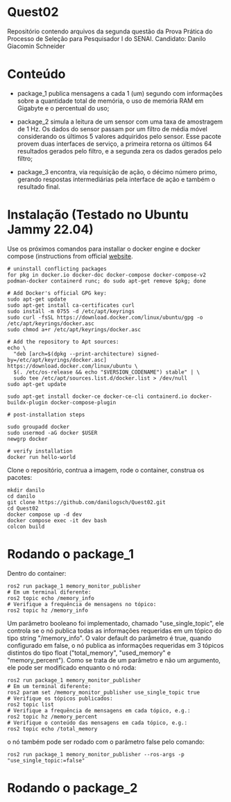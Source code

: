 # Quest02
Repositório contendo arquivos da segunda questão da Prova Prática do Processo de Seleção para Pesquisador I do SENAI. Candidato: Danilo Giacomin Schneider

# Conteúdo

- package_1 publica mensagens a cada 1 (um) segundo com informações sobre a quantidade total de memória, o uso de memória RAM em Gigabyte e o percentual do uso;

- package_2 simula a leitura de um sensor com uma taxa de amostragem de 1 Hz. Os dados do sensor passam por um filtro de média móvel considerando os últimos 5 valores adquiridos pelo sensor. Esse pacote provem duas interfaces de serviço, a primeira retorna os últimos 64 resultados gerados pelo filtro, e a segunda zera os dados gerados pelo filtro;

- package_3 encontra, via requisição de ação, o décimo número primo, gerando respostas intermediárias pela interface de ação e também o resultado final.

# Instalação (Testado no Ubuntu Jammy 22.04)

Use os próximos comandos para installar o docker engine e docker compose (instructions from official [website](https://docs.docker.com/desktop/install/linux/).

```
# uninstall conflicting packages
for pkg in docker.io docker-doc docker-compose docker-compose-v2 podman-docker containerd runc; do sudo apt-get remove $pkg; done

# Add Docker's official GPG key:
sudo apt-get update
sudo apt-get install ca-certificates curl
sudo install -m 0755 -d /etc/apt/keyrings
sudo curl -fsSL https://download.docker.com/linux/ubuntu/gpg -o /etc/apt/keyrings/docker.asc
sudo chmod a+r /etc/apt/keyrings/docker.asc

# Add the repository to Apt sources:
echo \
  "deb [arch=$(dpkg --print-architecture) signed-by=/etc/apt/keyrings/docker.asc] https://download.docker.com/linux/ubuntu \
  $(. /etc/os-release && echo "$VERSION_CODENAME") stable" | \
  sudo tee /etc/apt/sources.list.d/docker.list > /dev/null
sudo apt-get update

sudo apt-get install docker-ce docker-ce-cli containerd.io docker-buildx-plugin docker-compose-plugin

# post-installation steps

sudo groupadd docker
sudo usermod -aG docker $USER
newgrp docker

# verify installation
docker run hello-world

```

Clone o repositório, contrua a imagem, rode o container, construa os pacotes:

```
mkdir danilo
cd danilo
git clone https://github.com/danilogsch/Quest02.git
cd Quest02
docker compose up -d dev
docker compose exec -it dev bash
colcon build
```

# Rodando o package_1

Dentro do container:

```
ros2 run package_1 memory_monitor_publisher
# Em um terminal diferente:
ros2 topic echo /memory_info
# Verifique a frequência de mensagens no tópico:
ros2 topic hz /memory_info
```

Um parâmetro booleano foi implementado, chamado "use_single_topic", ele controla se o nó publica todas as informações requeridas em um tópico do tipo string "/memory_info". O valor default do parâmetro é true, quando configurado em false, o nó publica as informações requeridas em 3 tópicos distintos do tipo float ("total_memory", "used_memory" e "memory_percent"). Como se trata de um parâmetro e não um argumento, ele pode ser modificado enquanto o nó roda:

```
ros2 run package_1 memory_monitor_publisher
# Em um terminal diferente:
ros2 param set /memory_monitor_publisher use_single_topic true
# Verifique os tópicos publicados:
ros2 topic list
# Verifique a frequência de mensagens em cada tópico, e.g.:
ros2 topic hz /memory_percent
# Verifique o conteúdo das mensagens em cada tópico, e.g.:
ros2 topic echo /total_memory
```

o nó também pode ser rodado com o parâmetro false pelo comando:

```
ros2 run package_1 memory_monitor_publisher --ros-args -p "use_single_topic:=false"
```

# Rodando o package_2
